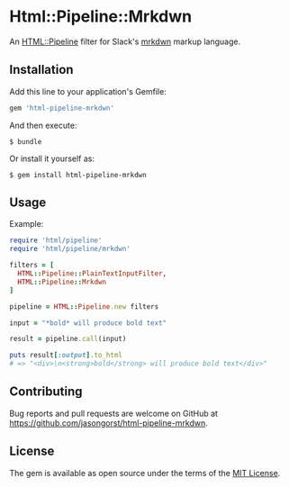 # Html::Pipeline::Mrkdwn

An [HTML::Pipeline](https://github.com/gjtorikian/html-pipeline) filter for Slack's
[mrkdwn](https://api.slack.com/reference/surfaces/formatting#basics) markup language.


## Installation

Add this line to your application's Gemfile:

```ruby
gem 'html-pipeline-mrkdwn'
```

And then execute:

    $ bundle

Or install it yourself as:

    $ gem install html-pipeline-mrkdwn

## Usage

Example:

```ruby
require 'html/pipeline'
require 'html/pipeline/mrkdwn'

filters = [
  HTML::Pipeline::PlainTextInputFilter,
  HTML::Pipeline::Mrkdwn
]

pipeline = HTML::Pipeline.new filters

input = "*bold* will produce bold text"

result = pipeline.call(input)

puts result[:output].to_html
# => "<div>\n<strong>bold</strong> will produce bold text</div>" 
```

## Contributing

Bug reports and pull requests are welcome on GitHub at https://github.com/jasongorst/html-pipeline-mrkdwn.

## License

The gem is available as open source under the terms of the [MIT License](https://opensource.org/licenses/MIT).
